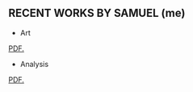 ## **RECENT WORKS BY SAMUEL (me)** 

- Art

<a href="samswift505.github.io/raw/main/Crybox_V3.pdf" target="_blank">PDF.</a>

- Analysis

<a href="samswift505.github.io/raw/main/Swift_Recession_Fixed_Effects.pdf" target="_blank">PDF.</a>


